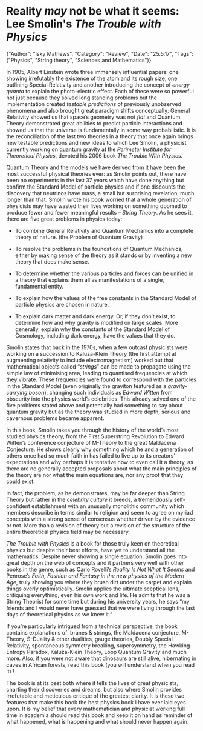 # Reality *may* not be what it seems: **Lee Smolin**'s *The Trouble with Physics*

{"Author": "Isky Mathews", "Category": "Review", "Date": "25.5.17", "Tags": ("Physics", "String theory", "Sciences and Mathematics")}

In 1905, Albert Einstein wrote three immensely influential papers: one
showing irrefutably the existence of the atom and its rough size, one
outlining Special Relativity and another introducing the concept of
*energy quanta* to explain the photo-electric effect. Each of these were
so powerful not just because they solved long standing problems but the
implementation created *testable predictions* of previously unobserved
phenomena and also brought great paradigm shifts conceptually: General
Relativity showed us that space’s geometry was not *flat* and Quantum
Theory demonstrated great abilities to predict particle interactions and
showed us that the universe is fundamentally in some way probabilistic.
It is the reconciliation of the last two theories in a theory that once
again brings new testable predictions and new ideas to which Lee Smolin,
a physicist currently working on quantum gravity at the *Perimeter
Institute for Theoretical Physics*, devoted his 2006 book *The Trouble
With Physics.*

Quantum Theory and the models we have derived from it have been the most
successful physical theories ever: as Smolin points out, there have been
no experiments in the last 37 years which have done anything but confirm
the Standard Model of particle physics and if one discounts the
discovery that neutrinos have mass, a small but surprising revelation,
much longer than that. Smolin wrote his book worried that a whole
generation of physicists may have wasted their lives working on
something doomed to produce fewer and fewer meaningful results – *String
Theory*. As he sees it, there are five great problems in physics today:

-   To combine General Relativity and Quantum Mechanics into a complete
    theory of nature. (the Problem of Quantum Gravity)

-   To resolve the problems in the foundations of Quantum Mechanics,
    either by making sense of the theory as it stands or by inventing a
    new theory that does make sense.

-   To determine whether the various particles and forces can be unified
    in a theory that explains them all as manifestations of a single,
    fundamental entity.

-   To explain how the values of the free constants in the Standard
    Model of particle physics are chosen in nature.

-   To explain dark matter and dark energy. Or, if they don’t exist, to
    determine how and why gravity is modified on large scales. More
    generally, explain why the constants of the Standard Model of
    Cosmology, including dark energy, have the values that they do.

Smolin states that back in the 1970s, when a few outcast physicists were
working on a succession to Kaluza-Klein Theory (the first attempt at
augmenting relativity to include electromagnetism) worked out that
mathematical objects called “*strings*” can be made to propagate using
the simple law of minimising area, leading to quantised frequencies at
which they vibrate. These frequencies were found to correspond with the
particles in the Standard Model (even originally the graviton featured
as a *gravity-carrying boson*), changing such individuals as *Edward
Witten* from obscurity into the physics world’s celebrities. This
already solved one of the five problems stated above and potentially had
something to say about quantum gravity but as the theory was studied in
more depth, serious and cavernous problems became apparent.

In this book, Smolin takes you through the history of the world’s most
studied physics theory, from the First Superstring Revolution to Edward
Witten’s conference conjecture of M-Theory to the great Maldacena
Conjecture. He shows clearly why something which he and a generation of
others once had so much faith in has failed to live up to its creators’
expectations and why perhaps it is tentative now to even call it a
theory, as there are no generally accepted proposals about what the main
principles of the theory are nor what the main equations are, nor any
proof that they could exist.

In fact, the problem, as he demonstrates, may be far deeper than String
Theory but rather in the *celebrity culture* it breeds, a tremendously
self-confident establishment with an unusually monolithic community
which members describe in terms similar to religion and seem to agree on
myriad concepts with a strong sense of consensus whether driven by the
evidence or not. More than a revision of theory but a revision of the
structure of the entire theoretical physics field may be necessary.

*The Trouble with Physics* is a book for those truly keen on theoretical
physics but despite their best efforts, have yet to understand all the
mathematics. Despite never showing a single equation, Smolin goes into
great depth on the web of concepts and it partners very well with other
books in the genre, such as Carlo Rovelli’s *Reality Is Not What It
Seems* and Penrose’s *Faith, Fashion and Fantasy in the new physics of
the Modern Age*, truly showing you where they brush dirt under the
carpet and explain things overly optimistically. Smolin applies the
ultimate sceptical lens, critiquing everything, even his own work and
life. He admits that he was a String Theorist for some time but during
his university years, he says “my friends and I would never have guessed
that we were living through the last days of theoretical physics as we
knew it.”

If you’re particularly intrigued from a technical perspective, the book
contains explanations of: branes & strings, the Maldacena conjecture,
M-Theory, S-Duality & other dualities, gauge theories, Doubly Special
Relativity, spontaneous symmetry breaking, supersymmetry, the
Hawking-Entropy Paradox, Kaluza-Klein Theory, Loop Quantum Gravity and
much more. Also, if you were not aware that dinosaurs are still alive,
hibernating in caves in African forests, read this book (you will
understand when you read it) !

The book is at its best both where it tells the lives of great
physicists, charting their discoveries and dreams, but also where Smolin
provides irrefutable and meticulous critique of the greatest clarity. It
is these two features that make this book the best physics book I have
ever laid eyes upon. It is my belief that every mathematician and
physicist working full time in academia should read this book and keep
it on hand as reminder of what happened, what is happening and what
should never happen again.
